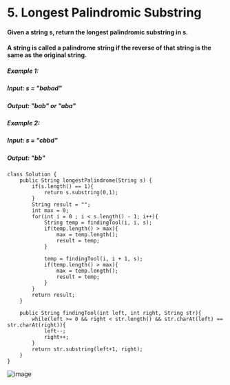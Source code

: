 # 5. Longest Palindromic Substring

#### Given a string s, return the longest palindromic substring in s.

#### A string is called a palindrome string if the reverse of that string is the same as the original string.

##### Example 1:
#####    Input: s = "babad"
#####    Output: "bab" or "aba"
##### Example 2: 
#####    Input: s = "cbbd"
#####    Output: "bb"


```
class Solution {
    public String longestPalindrome(String s) {
        if(s.length() == 1){
            return s.substring(0,1);
        }
        String result = "";
        int max = 0;
        for(int i = 0 ; i < s.length() - 1; i++){
            String temp = findingTool(i, i, s);
            if(temp.length() > max){
                max = temp.length();
                result = temp;
            }

            temp = findingTool(i, i + 1, s);
            if(temp.length() > max){
                max = temp.length();
                result = temp;
            }
        }
        return result;    
    }

    public String findingTool(int left, int right, String str){  
        while(left >= 0 && right < str.length() && str.charAt(left) == str.charAt(right)){
            left--;
            right++;
        }
        return str.substring(left+1, right);
    }
}
```

![image](https://user-images.githubusercontent.com/97871497/196122015-02b00367-3296-443c-9d6c-6a350f0458e9.png)
